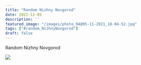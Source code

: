 ```yaml
---
title: "Random Nizhny Novgorod"
date: 2021-11-05
description: ''
featured_image: "/images/photo_94@05-11-2021_18-04-52.jpg"
tags: ["#random_NizhnyNovgorod"]
draft: false
---
```


Random Nizhny Novgorod

![](/images/photo_94@05-11-2021_18-04-52.jpg)